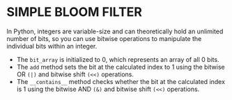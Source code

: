  # SIMPLE BLOOM FILTER
 
 In Python, integers are variable-size and can theoretically hold an unlimited number of bits, so you can use bitwise operations to manipulate the individual bits within an integer.

- The ```bit_array``` is initialized to 0, which represents an array of all 0 bits.
- The ```add``` method sets the bit at the calculated index to 1 using the bitwise OR ```(|)``` and bitwise shift ```(<<)``` operations.
- The ```__contains__``` method checks whether the bit at the calculated index is 1 using the bitwise AND ```(&)``` and bitwise shift ```(<<)``` operations.



